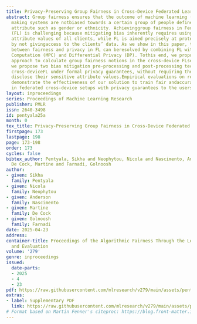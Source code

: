 ```yaml
---
title: Privacy-Preserving Group Fairness in Cross-Device Federated Learning
abstract: Group fairness ensures that the outcome of machine learning (ML) based decision
  making systems are notbiased towards a certain group of people defined by a sensitive
  attribute such as gender or ethnicity. Achievinggroup fairness in Federated Learning
  (FL) is challenging because mitigating bias inherently requires usingthe sensitive
  attribute values of all clients, while FL is aimed precisely at protecting privacy
  by not givingaccess to the clients’ data. As we show in this paper, this conflict
  between fairness and privacy in FL can beresolved by combining FL with Secure Multiparty
  Computation (MPC) and Differential Privacy (DP). Tothis end, we propose a privacy-preserving
  approach to calculate group fairness notions in the cross-device FLsetting. Then,
  we propose two bias mitigation pre-processing and post-processing techniques in
  cross-deviceFL under formal privacy guarantees, without requiring the clients to
  disclose their sensitive attribute values.Empirical evaluations on real world datasets
  demonstrate the effectiveness of our solution to train fair andaccurate ML models
  in federated cross-device setups with privacy guarantees to the users.
layout: inproceedings
series: Proceedings of Machine Learning Research
publisher: PMLR
issn: 2640-3498
id: pentyala25a
month: 0
tex_title: Privacy-Preserving Group Fairness in Cross-Device Federated Learning
firstpage: 173
lastpage: 198
page: 173-198
order: 173
cycles: false
bibtex_author: Pentyala, Sikha and Neophytou, Nicola and Nascimento, Anderson and
  De Cock, Martine and Farnadi, Golnoosh
author:
- given: Sikha
  family: Pentyala
- given: Nicola
  family: Neophytou
- given: Anderson
  family: Nascimento
- given: Martine
  family: De Cock
- given: Golnoosh
  family: Farnadi
date: 2025-04-23
address:
container-title: Proceedings of the Algorithmic Fairness Through the Lens of Metrics
  and Evaluation
volume: '279'
genre: inproceedings
issued:
  date-parts:
  - 2025
  - 4
  - 23
pdf: https://raw.githubusercontent.com/mlresearch/v279/main/assets/pentyala25a/pentyala25a.pdf
extras:
- label: Supplementary PDF
  link: https://raw.githubusercontent.com/mlresearch/v279/main/assets/pentyala25a/pentyala25a-supp.pdf
# Format based on Martin Fenner's citeproc: https://blog.front-matter.io/posts/citeproc-yaml-for-bibliographies/
---
```

